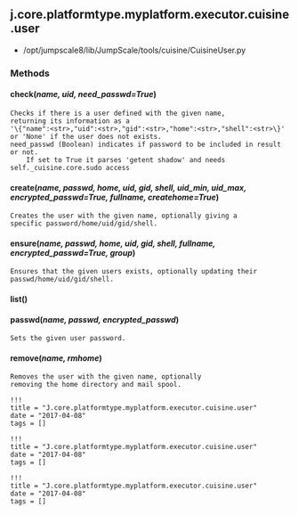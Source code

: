 <!-- toc -->
## j.core.platformtype.myplatform.executor.cuisine.user

- /opt/jumpscale8/lib/JumpScale/tools/cuisine/CuisineUser.py

### Methods

#### check(*name, uid, need_passwd=True*) 

```
Checks if there is a user defined with the given name,
returning its information as a
'\{"name":<str>,"uid":<str>,"gid":<str>,"home":<str>,"shell":<str>\}'
or 'None' if the user does not exists.
need_passwd (Boolean) indicates if password to be included in result or not.
    If set to True it parses 'getent shadow' and needs self._cuisine.core.sudo access

```

#### create(*name, passwd, home, uid, gid, shell, uid_min, uid_max, encrypted_passwd=True, fullname, createhome=True*) 

```
Creates the user with the given name, optionally giving a
specific password/home/uid/gid/shell.

```

#### ensure(*name, passwd, home, uid, gid, shell, fullname, encrypted_passwd=True, group*) 

```
Ensures that the given users exists, optionally updating their
passwd/home/uid/gid/shell.

```

#### list() 

#### passwd(*name, passwd, encrypted_passwd*) 

```
Sets the given user password.

```

#### remove(*name, rmhome*) 

```
Removes the user with the given name, optionally
removing the home directory and mail spool.

```


```
!!!
title = "J.core.platformtype.myplatform.executor.cuisine.user"
date = "2017-04-08"
tags = []
```

```
!!!
title = "J.core.platformtype.myplatform.executor.cuisine.user"
date = "2017-04-08"
tags = []
```

```
!!!
title = "J.core.platformtype.myplatform.executor.cuisine.user"
date = "2017-04-08"
tags = []
```
